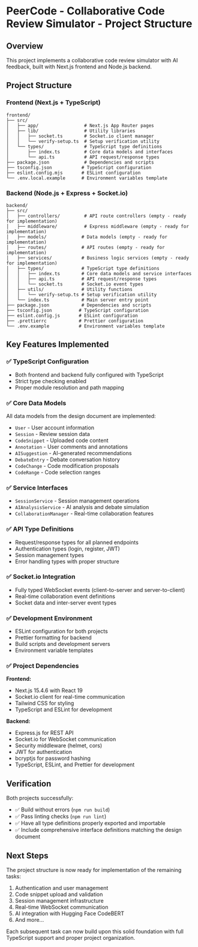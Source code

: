 # PeerCode -  Collaborative Code Review Simulator - Project Structure

## Overview
This project implements a collaborative code review simulator with AI feedback, built with Next.js frontend and Node.js backend.

## Project Structure

### Frontend (Next.js + TypeScript)
```
frontend/
├── src/
│   ├── app/                 # Next.js App Router pages
│   ├── lib/                 # Utility libraries
│   │   ├── socket.ts        # Socket.io client manager
│   │   └── verify-setup.ts  # Setup verification utility
│   └── types/               # TypeScript type definitions
│       ├── index.ts         # Core data models and interfaces
│       └── api.ts           # API request/response types
├── package.json             # Dependencies and scripts
├── tsconfig.json           # TypeScript configuration
├── eslint.config.mjs       # ESLint configuration
└── .env.local.example      # Environment variables template
```

### Backend (Node.js + Express + Socket.io)
```
backend/
├── src/
│   ├── controllers/         # API route controllers (empty - ready for implementation)
│   ├── middleware/          # Express middleware (empty - ready for implementation)
│   ├── models/             # Data models (empty - ready for implementation)
│   ├── routes/             # API routes (empty - ready for implementation)
│   ├── services/           # Business logic services (empty - ready for implementation)
│   ├── types/              # TypeScript type definitions
│   │   ├── index.ts        # Core data models and service interfaces
│   │   ├── api.ts          # API request/response types
│   │   └── socket.ts       # Socket.io event types
│   ├── utils/              # Utility functions
│   │   └── verify-setup.ts # Setup verification utility
│   └── index.ts            # Main server entry point
├── package.json            # Dependencies and scripts
├── tsconfig.json          # TypeScript configuration
├── eslint.config.js       # ESLint configuration
├── .prettierrc            # Prettier configuration
└── .env.example           # Environment variables template
```

## Key Features Implemented

### ✅ TypeScript Configuration
- Both frontend and backend fully configured with TypeScript
- Strict type checking enabled
- Proper module resolution and path mapping

### ✅ Core Data Models
All data models from the design document are implemented:
- `User` - User account information
- `Session` - Review session data
- `CodeSnippet` - Uploaded code content
- `Annotation` - User comments and annotations
- `AISuggestion` - AI-generated recommendations
- `DebateEntry` - Debate conversation history
- `CodeChange` - Code modification proposals
- `CodeRange` - Code selection ranges

### ✅ Service Interfaces
- `SessionService` - Session management operations
- `AIAnalysisService` - AI analysis and debate simulation
- `CollaborationManager` - Real-time collaboration features

### ✅ API Type Definitions
- Request/response types for all planned endpoints
- Authentication types (login, register, JWT)
- Session management types
- Error handling types with proper structure

### ✅ Socket.io Integration
- Fully typed WebSocket events (client-to-server and server-to-client)
- Real-time collaboration event definitions
- Socket data and inter-server event types

### ✅ Development Environment
- ESLint configuration for both projects
- Prettier formatting for backend
- Build scripts and development servers
- Environment variable templates

### ✅ Project Dependencies
**Frontend:**
- Next.js 15.4.6 with React 19
- Socket.io client for real-time communication
- Tailwind CSS for styling
- TypeScript and ESLint for development

**Backend:**
- Express.js for REST API
- Socket.io for WebSocket communication
- Security middleware (helmet, cors)
- JWT for authentication
- bcryptjs for password hashing
- TypeScript, ESLint, and Prettier for development

## Verification
Both projects successfully:
- ✅ Build without errors (`npm run build`)
- ✅ Pass linting checks (`npm run lint`)
- ✅ Have all type definitions properly exported and importable
- ✅ Include comprehensive interface definitions matching the design document

## Next Steps
The project structure is now ready for implementation of the remaining tasks:
1. Authentication and user management
2. Code snippet upload and validation
3. Session management infrastructure
4. Real-time WebSocket communication
5. AI integration with Hugging Face CodeBERT
6. And more...

Each subsequent task can now build upon this solid foundation with full TypeScript support and proper project organization.